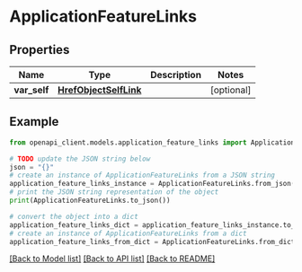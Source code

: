 # ApplicationFeatureLinks


## Properties

Name | Type | Description | Notes
------------ | ------------- | ------------- | -------------
**var_self** | [**HrefObjectSelfLink**](HrefObjectSelfLink.md) |  | [optional] 

## Example

```python
from openapi_client.models.application_feature_links import ApplicationFeatureLinks

# TODO update the JSON string below
json = "{}"
# create an instance of ApplicationFeatureLinks from a JSON string
application_feature_links_instance = ApplicationFeatureLinks.from_json(json)
# print the JSON string representation of the object
print(ApplicationFeatureLinks.to_json())

# convert the object into a dict
application_feature_links_dict = application_feature_links_instance.to_dict()
# create an instance of ApplicationFeatureLinks from a dict
application_feature_links_from_dict = ApplicationFeatureLinks.from_dict(application_feature_links_dict)
```
[[Back to Model list]](../README.md#documentation-for-models) [[Back to API list]](../README.md#documentation-for-api-endpoints) [[Back to README]](../README.md)


